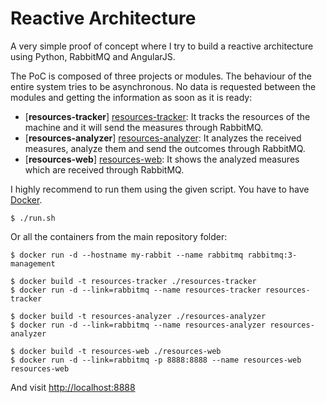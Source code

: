 # Reactive Architecture
A very simple proof of concept where I try to build a reactive architecture using Python, RabbitMQ and AngularJS.

The PoC is composed of three projects or modules. The behaviour of the entire system tries to be asynchronous. No data is requested between the modules and getting the information as soon as it is ready:

- [**resources-tracker**] [resources-tracker]: It tracks the resources of the machine and it will send the measures through RabbitMQ.
- [**resources-analyzer**] [resources-analyzer]: It analyzes the received measures, analyze them and send the outcomes through RabbitMQ.
- [**resources-web**] [resources-web]: It shows the analyzed measures which are received through RabbitMQ.

I highly recommend to run them using the given script. You have to have [Docker][docker].

```
$ ./run.sh
```

Or all the containers from the main repository folder:

```
$ docker run -d --hostname my-rabbit --name rabbitmq rabbitmq:3-management
```

```
$ docker build -t resources-tracker ./resources-tracker
$ docker run -d --link=rabbitmq --name resources-tracker resources-tracker
```

```
$ docker build -t resources-analyzer ./resources-analyzer
$ docker run -d --link=rabbitmq --name resources-analyzer resources-analyzer
```

```
$ docker build -t resources-web ./resources-web
$ docker run -d --link=rabbitmq -p 8888:8888 --name resources-web resources-web
```

And visit [http://localhost:8888][web]



[resources-tracker]:<https://github.com/mendrugory/reactive-architecture-python/tree/master/resources-tracker>
[resources-analyzer]:<https://github.com/mendrugory/reactive-architecture-python/tree/master/resources-analyzer>
[resources-web]:<https://github.com/mendrugory/reactive-architecture-python/tree/master/resources-web>
[docker]:<https://docs.docker.com/engine/installation/>
[web]:<http://localhost:8888>

